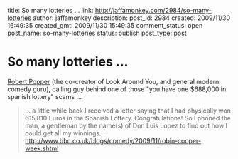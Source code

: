 title: So many lotteries ...
link: http://jaffamonkey.com/2984/so-many-lotteries
author: jaffamonkey
description: 
post_id: 2984
created: 2009/11/30 16:49:35
created_gmt: 2009/11/30 15:49:35
comment_status: open
post_name: so-many-lotteries
status: publish
post_type: post

# So many lotteries ...

[Robert Popper](http://www.robertpopper.com/) (the co-creator of Look Around You, and general modern comedy guru), calling guy behind one of those "you have one $688,000 in spanish lottery" scams ... 

> ... a little while back I received a letter saying that I had physically won 615,810 Euros in the Spanish Lottery. Congratulations! So I phoned the man, a gentleman by the name(s) of Don Luis Lopez to find out how I could get all my winnings... http://www.bbc.co.uk/blogs/comedy/2009/11/robin-cooper-week.shtml